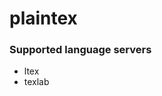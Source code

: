 # plaintex
<!--- THIS DOCUMENT IS AUTOMATICALLY GENERATED, DON'T EDIT IT -->

### Supported language servers

- ltex
- texlab
